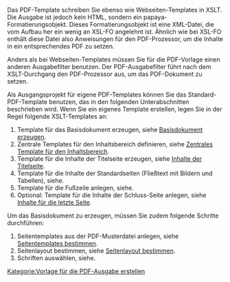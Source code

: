 
Das PDF-Template schreiben Sie ebenso wie Webseiten-Templates in XSLT. Die Ausgabe ist jedoch kein HTML, sondern ein papaya-Formatierungsobjekt. Dieses Formatierungsobjekt ist eine XML-Datei, die vom Aufbau her ein wenig an XSL-FO angelehnt ist. Ähnlich wie bei XSL-FO enthält diese Datei also Anweisungen für den PDF-Prozessor, um die Inhalte in ein entsprechendes PDF zu setzen.

Anders als bei Webseiten-Templates müssen Sie für die PDF-Vorlage einen anderen Ausgabefilter benutzen. Der PDF-Ausgabefilter führt nach dem XSLT-Durchgang den PDF-Prozessor aus, um das PDF-Dokument zu setzen.

Als Ausgangsprojekt für eigene PDF-Templates können Sie das Standard-PDF-Template benutzen, das in den folgenden Unterabschnitten beschrieben wird. Wenn Sie ein eigenes Template erstellen, legen Sie in der Regel folgende XSLT-Templates an:

1.  Template für das Basisdokument erzeugen, siehe [Basisdokument erzeugen](Basisdokument_erzeugen.md).
2.  Zentrale Templates für den Inhaltsbereich definieren, siehe [Zentrales Template für den Inhaltsbereich](Zentrales_Template_fuer_den_Inhaltsbereich.md).
3.  Template für die Inhalte der Titelseite erzeugen, siehe [Inhalte der Titelseite](Inhalte_der_Titelseite.md).
4.  Template für die Inhalte der Standardseiten (Fließtext mit Bildern und Tabellen), siehe. 
5.  Template für die Fußzeile anlegen, siehe. 
6.  Optional: Template für die Inhalte der Schluss-Seite anlegen, siehe [Inhalte für die letzte Seite](Inhalte_fuer_die_letzte_Seite.md).

Um das Basisdokument zu erzeugen, müssen Sie zudem folgende Schritte durchführen:

1.  Seitentemplates aus der PDF-Musterdatei anlegen, siehe [Seitentemplates bestimmen](Seitentemplates_bestimmen.md).
2.  Seitenlayout bestimmen, siehe [Seitenlayout bestimmen](Seitenlayout_bestimmen.md).
3.  Schriften auswählen, siehe.

[Kategorie:Vorlage für die PDF-Ausgabe erstellen](export_de/Kategorie:Vorlage_fuer_die_PDF-Ausgabe_erstellen.md)
